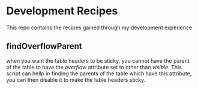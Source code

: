 # Development Recipes
This repo contains the recipes gained through my development experience

## findOverflowParent
when you want the table headers to be sticky, you cannot have the parent of the table to have the *overflow* attribute set to other than *visible*. This script can hellp in finding the parents of the table which have this attribute, you can then disable it to make the table headers sticky.
